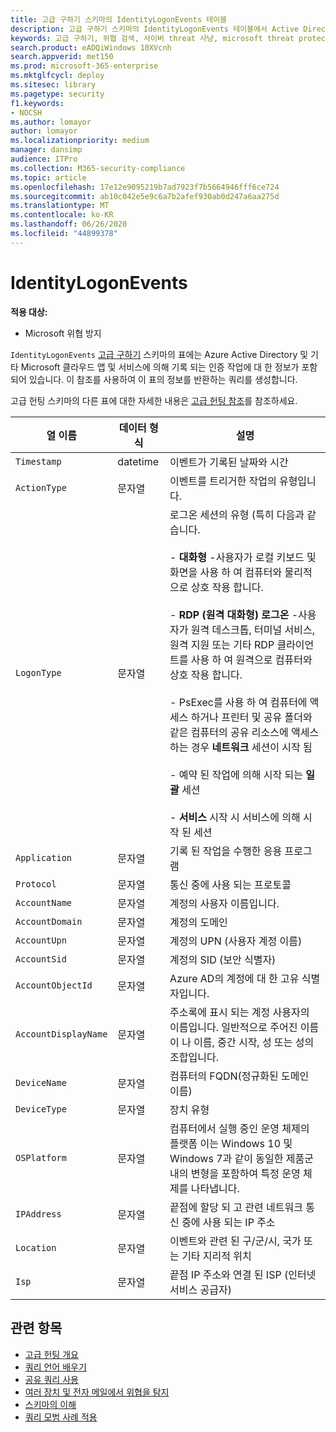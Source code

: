 ```yaml
---
title: 고급 구하기 스키마의 IdentityLogonEvents 테이블
description: 고급 구하기 스키마의 IdentityLogonEvents 테이블에서 Active Directory가 기록한 인증 이벤트에 대해 자세히 알아보기
keywords: 고급 구하기, 위협 검색, 사이버 threat 사냥, microsoft threat protection, microsoft 365, mtp, m365, 검색, 쿼리, 원격 분석, 스키마 참조, kusto, table, column, IdentityLogonEvents, Azure AD, Active Directory, Azure ATP, id
search.product: eADQiWindows 10XVcnh
search.appverid: met150
ms.prod: microsoft-365-enterprise
ms.mktglfcycl: deploy
ms.sitesec: library
ms.pagetype: security
f1.keywords:
- NOCSH
ms.author: lomayor
author: lomayor
ms.localizationpriority: medium
manager: dansimp
audience: ITPro
ms.collection: M365-security-compliance
ms.topic: article
ms.openlocfilehash: 17e12e9095219b7ad7923f7b5664946fff6ce724
ms.sourcegitcommit: ab10c042e5e9c6a7b2afef930ab0d247a6aa275d
ms.translationtype: MT
ms.contentlocale: ko-KR
ms.lasthandoff: 06/26/2020
ms.locfileid: "44899378"
---
```

# <a name="identitylogonevents"></a>IdentityLogonEvents

**적용 대상:**
- Microsoft 위협 방지

`IdentityLogonEvents` [고급 구하기](advanced-hunting-overview.md) 스키마의 표에는 Azure Active Directory 및 기타 Microsoft 클라우드 앱 및 서비스에 의해 기록 되는 인증 작업에 대 한 정보가 포함 되어 있습니다. 이 참조를 사용하여 이 표의 정보를 반환하는 쿼리를 생성합니다.

고급 헌팅 스키마의 다른 표에 대한 자세한 내용은 [고급 헌팅 참조](advanced-hunting-schema-tables.md)를 참조하세요.

| 열 이름 | 데이터 형식 | 설명 |
|-------------|-----------|-------------|
| `Timestamp` | datetime | 이벤트가 기록된 날짜와 시간 |
| `ActionType` | 문자열 | 이벤트를 트리거한 작업의 유형입니다. |
| `LogonType` | 문자열 | 로그온 세션의 유형 (특히 다음과 같습니다.<br><br> - **대화형** -사용자가 로컬 키보드 및 화면을 사용 하 여 컴퓨터와 물리적으로 상호 작용 합니다.<br><br> - **RDP (원격 대화형) 로그온** -사용자가 원격 데스크톱, 터미널 서비스, 원격 지원 또는 기타 RDP 클라이언트를 사용 하 여 원격으로 컴퓨터와 상호 작용 합니다.<br><br> - PsExec를 사용 하 여 컴퓨터에 액세스 하거나 프린터 및 공유 폴더와 같은 컴퓨터의 공유 리소스에 액세스 하는 경우 **네트워크** 세션이 시작 됨<br><br> - 예약 된 작업에 의해 시작 되는 **일괄** 세션<br><br> - **서비스** 시작 시 서비스에 의해 시작 된 세션 |
| `Application` | 문자열 | 기록 된 작업을 수행한 응용 프로그램 |
| `Protocol` | 문자열 | 통신 중에 사용 되는 프로토콜 |
| `AccountName` | 문자열 | 계정의 사용자 이름입니다. |
| `AccountDomain` | 문자열 | 계정의 도메인 |
| `AccountUpn` | 문자열 | 계정의 UPN (사용자 계정 이름) |
| `AccountSid` | 문자열 | 계정의 SID (보안 식별자) |
| `AccountObjectId` | 문자열 | Azure AD의 계정에 대 한 고유 식별자입니다. |
| `AccountDisplayName` | 문자열 | 주소록에 표시 되는 계정 사용자의 이름입니다. 일반적으로 주어진 이름이 나 이름, 중간 시작, 성 또는 성의 조합입니다. |
| `DeviceName` | 문자열 | 컴퓨터의 FQDN(정규화된 도메인 이름) |
| `DeviceType` | 문자열 | 장치 유형 |
| `OSPlatform` | 문자열 | 컴퓨터에서 실행 중인 운영 체제의 플랫폼 이는 Windows 10 및 Windows 7과 같이 동일한 제품군 내의 변형을 포함하여 특정 운영 체제를 나타냅니다. |
| `IPAddress` | 문자열 | 끝점에 할당 되 고 관련 네트워크 통신 중에 사용 되는 IP 주소 |
| `Location` | 문자열 | 이벤트와 관련 된 구/군/시, 국가 또는 기타 지리적 위치 |
| `Isp` | 문자열 | 끝점 IP 주소와 연결 된 ISP (인터넷 서비스 공급자) |

## <a name="related-topics"></a>관련 항목
- [고급 헌팅 개요](advanced-hunting-overview.md)
- [쿼리 언어 배우기](advanced-hunting-query-language.md)
- [공유 쿼리 사용](advanced-hunting-shared-queries.md)
- [여러 장치 및 전자 메일에서 위협을 탐지](advanced-hunting-query-emails-devices.md)
- [스키마의 이해](advanced-hunting-schema-tables.md)
- [쿼리 모범 사례 적용](advanced-hunting-best-practices.md)
